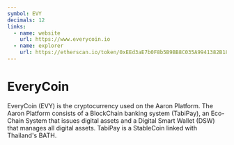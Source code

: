 ```yaml
---
symbol: EVY
decimals: 12
links:
  - name: website
    url: https://www.everycoin.io
  - name: explorer
    url: https://etherscan.io/token/0xEEd3aE7b0F8b5B9BB8C035A9941382B1822671CD
---
```


# EveryCoin

EveryCoin (EVY) is the cryptocurrency used on the Aaron Platform. The Aaron Platform consists of a BlockChain banking system (TabiPay), an Eco-Chain System that issues digital assets and a Digital Smart Wallet (DSW) that manages all digital assets. TabiPay is a StableCoin linked with Thailand's BATH.
